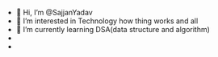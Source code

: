- 👋 Hi, I’m @SajjanYadav
- 👀 I’m interested in Technology  how thing works and all
- 🌱 I’m currently learning DSA(data structure and algorithm)
- 
- 

<!---
SajjanYadav/SajjanYadav is a ✨ special ✨ repository because its `README.md` (this file) appears on your GitHub profile.
You can click the Preview link to take a look at your changes.
--->
